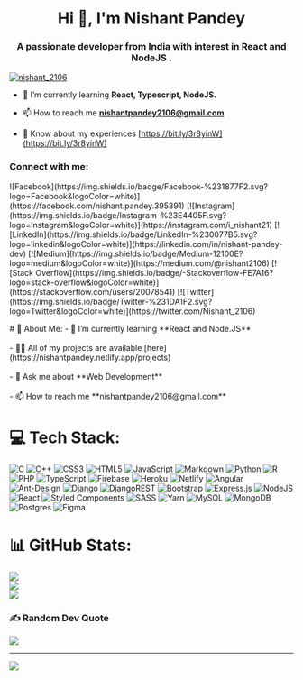 <h1 align="center">Hi 👋, I'm Nishant Pandey</h1>
<h3 align="center">A passionate developer from India with interest in React and NodeJS .</h3>

<p align="left"> <a href="https://twitter.com/nishant_2106" target="blank"><img src="https://img.shields.io/twitter/follow/nishant_2106?logo=twitter&style=for-the-badge" alt="nishant_2106" /></a> </p>

- 🌱 I’m currently learning **React, Typescript, NodeJS.**

- 📫 How to reach me **nishantpandey2106@gmail.com**

- 📄 Know about my experiences [https://bit.ly/3r8yinW](https://bit.ly/3r8yinW)

<h3 align="left">Connect with me:</h3>
<p align="left">
![Facebook](https://img.shields.io/badge/Facebook-%231877F2.svg?logo=Facebook&logoColor=white)](https://facebook.com/nishant.pandey.395891) [![Instagram](https://img.shields.io/badge/Instagram-%23E4405F.svg?logo=Instagram&logoColor=white)](https://instagram.com/i_nishant21) [![LinkedIn](https://img.shields.io/badge/LinkedIn-%230077B5.svg?logo=linkedin&logoColor=white)](https://linkedin.com/in/nishant-pandey-dev) [![Medium](https://img.shields.io/badge/Medium-12100E?logo=medium&logoColor=white)](https://medium.com/@nishant2106) [![Stack Overflow](https://img.shields.io/badge/-Stackoverflow-FE7A16?logo=stack-overflow&logoColor=white)](https://stackoverflow.com/users/20078541) [![Twitter](https://img.shields.io/badge/Twitter-%231DA1F2.svg?logo=Twitter&logoColor=white)](https://twitter.com/Nishant_2106) 
</p># 💫 About Me:
- 🌱 I’m currently learning **React and Node.JS**<br><br>- 👨‍💻 All of my projects are available [here](https://nishantpandey.netlify.app/projects)<br><br>- 💬 Ask me about **Web Development**<br><br>- 📫 How to reach me **nishantpandey2106@gmail.com**



# 💻 Tech Stack:
![C](https://img.shields.io/badge/c-%2300599C.svg?style=for-the-badge&logo=c&logoColor=white) ![C++](https://img.shields.io/badge/c++-%2300599C.svg?style=for-the-badge&logo=c%2B%2B&logoColor=white) ![CSS3](https://img.shields.io/badge/css3-%231572B6.svg?style=for-the-badge&logo=css3&logoColor=white) ![HTML5](https://img.shields.io/badge/html5-%23E34F26.svg?style=for-the-badge&logo=html5&logoColor=white) ![JavaScript](https://img.shields.io/badge/javascript-%23323330.svg?style=for-the-badge&logo=javascript&logoColor=%23F7DF1E) ![Markdown](https://img.shields.io/badge/markdown-%23000000.svg?style=for-the-badge&logo=markdown&logoColor=white) ![Python](https://img.shields.io/badge/python-3670A0?style=for-the-badge&logo=python&logoColor=ffdd54) ![R](https://img.shields.io/badge/r-%23276DC3.svg?style=for-the-badge&logo=r&logoColor=white) ![PHP](https://img.shields.io/badge/php-%23777BB4.svg?style=for-the-badge&logo=php&logoColor=white) ![TypeScript](https://img.shields.io/badge/typescript-%23007ACC.svg?style=for-the-badge&logo=typescript&logoColor=white) ![Firebase](https://img.shields.io/badge/firebase-%23039BE5.svg?style=for-the-badge&logo=firebase) ![Heroku](https://img.shields.io/badge/heroku-%23430098.svg?style=for-the-badge&logo=heroku&logoColor=white) ![Netlify](https://img.shields.io/badge/netlify-%23000000.svg?style=for-the-badge&logo=netlify&logoColor=#00C7B7) ![Angular](https://img.shields.io/badge/angular-%23DD0031.svg?style=for-the-badge&logo=angular&logoColor=white) ![Ant-Design](https://img.shields.io/badge/-AntDesign-%230170FE?style=for-the-badge&logo=ant-design&logoColor=white) ![Django](https://img.shields.io/badge/django-%23092E20.svg?style=for-the-badge&logo=django&logoColor=white) ![DjangoREST](https://img.shields.io/badge/DJANGO-REST-ff1709?style=for-the-badge&logo=django&logoColor=white&color=ff1709&labelColor=gray) ![Bootstrap](https://img.shields.io/badge/bootstrap-%23563D7C.svg?style=for-the-badge&logo=bootstrap&logoColor=white) ![Express.js](https://img.shields.io/badge/express.js-%23404d59.svg?style=for-the-badge&logo=express&logoColor=%2361DAFB) ![NodeJS](https://img.shields.io/badge/node.js-6DA55F?style=for-the-badge&logo=node.js&logoColor=white) ![React](https://img.shields.io/badge/react-%2320232a.svg?style=for-the-badge&logo=react&logoColor=%2361DAFB) ![Styled Components](https://img.shields.io/badge/styled--components-DB7093?style=for-the-badge&logo=styled-components&logoColor=white) ![SASS](https://img.shields.io/badge/SASS-hotpink.svg?style=for-the-badge&logo=SASS&logoColor=white) ![Yarn](https://img.shields.io/badge/yarn-%232C8EBB.svg?style=for-the-badge&logo=yarn&logoColor=white) ![MySQL](https://img.shields.io/badge/mysql-%2300f.svg?style=for-the-badge&logo=mysql&logoColor=white) ![MongoDB](https://img.shields.io/badge/MongoDB-%234ea94b.svg?style=for-the-badge&logo=mongodb&logoColor=white) ![Postgres](https://img.shields.io/badge/postgres-%23316192.svg?style=for-the-badge&logo=postgresql&logoColor=white) 	![Figma](https://img.shields.io/badge/figma-%23F24E1E.svg?style=for-the-badge&logo=figma&logoColor=white)
# 📊 GitHub Stats:
![](https://github-readme-stats.vercel.app/api?username=nishant2106&theme=dark&hide_border=false&include_all_commits=false&count_private=true)<br/>
![](https://github-readme-streak-stats.herokuapp.com/?user=nishant2106&theme=dark&hide_border=false)<br/>
![](https://github-readme-stats.vercel.app/api/top-langs/?username=nishant2106&theme=dark&hide_border=false&include_all_commits=false&count_private=true&layout=compact)

### ✍️ Random Dev Quote
![](https://quotes-github-readme.vercel.app/api?type=vetical&theme=gruvbox)

---
[![](https://visitcount.itsvg.in/api?id=nishant2106&icon=0&color=0)](https://visitcount.itsvg.in)

